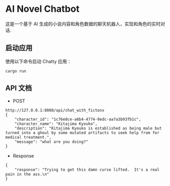 # AI Novel Chatbot

这是一个基于 AI 生成的小说内容和角色数据的聊天机器人，实现和角色的实时对话.


## 启动应用

使用以下命令启动 Chatty 应用：
```
cargo run
```

## API 文档

* POST
```
http://127.0.0.1:8080/api/chat_with_fictonx
{
    "character_id": "1c76e8ce-a6b4-4774-9edc-aa7a3b93fb1c",
    "character_name": "Kitajima Kyouko",
    "description": "Kitajima Kyouko is established as being male but turned into a ghoul by some mutated artifacts to seek help from for medical treatment.",
    "message": "what are you doing?"
}
```

* Response
```
{
    "response": "Trying to get this damn curse lifted.  It's a real pain in the ass.\n"
}
```